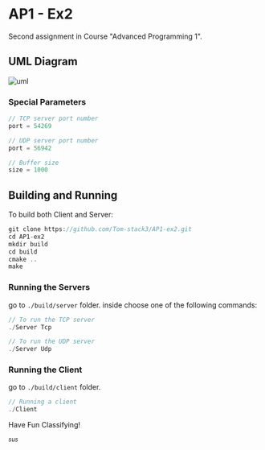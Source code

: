# AP1 - Ex2
Second assignment in Course "Advanced Programming 1".

## UML Diagram
![uml](https://user-images.githubusercontent.com/76645845/128697955-63860283-4e9f-4852-80e8-767b47bcf9de.png)

### Special Parameters
```c
// TCP server port number
port = 54269

// UDP server port number
port = 56942

// Buffer size
size = 1000
```

## Building and Running
To build both Client and Server:
```c
git clone https://github.com/Tom-stack3/AP1-ex2.git
cd AP1-ex2
mkdir build
cd build
cmake ..
make
```

### Running the Servers
go to `./build/server` folder.
inside choose one of the following commands:
```c
// To run the TCP server
./Server Tcp

// To run the UDP server
./Server Udp
```
### Running the Client
go to `./build/client` folder.
```c
// Running a client
./Client
```

Have Fun Classifying!

<sup>*sus*</sup>